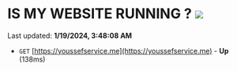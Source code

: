 # IS MY WEBSITE RUNNING ? [![](https://img.shields.io/static/v1?label=Sponsor&message=%E2%9D%A4&logo=GitHub&color=%23fe8e86)](https://github.com/sponsors/<username>)

Last updated: **1/19/2024, 3:48:08 AM**

- `GET` [https://youssefservice.me](https://youssefservice.me) - **Up** (138ms)
